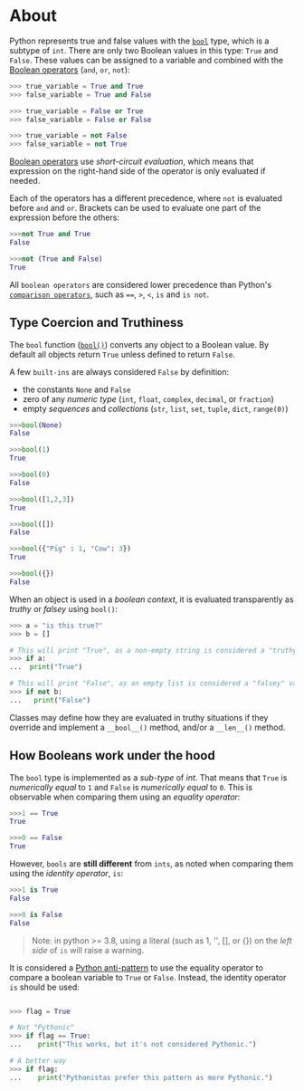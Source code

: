 # About

Python represents true and false values with the [`bool`][bools] type, which is a subtype of `int`.
 There are only two Boolean values in this type: `True` and `False`.
  These values can be assigned to a variable and combined with the [Boolean operators][boolean-operators] (`and`, `or`, `not`):


```python
>>> true_variable = True and True
>>> false_variable = True and False

>>> true_variable = False or True
>>> false_variable = False or False

>>> true_variable = not False
>>> false_variable = not True
```

[Boolean operators][boolean-operators] use _short-circuit evaluation_, which means that expression on the right-hand side of the operator is only evaluated if needed.

Each of the operators has a different precedence, where `not` is evaluated before `and` and `or`.
 Brackets can be used to evaluate one part of the expression before the others:

```python
>>>not True and True
False

>>>not (True and False)
True
```

All `boolean operators` are considered lower precedence than Python's [`comparison operators`][comparisons], such as `==`, `>`, `<`, `is` and `is not`.


## Type Coercion and Truthiness

The `bool` function ([`bool()`][bool-function]) converts any object to a Boolean value.
 By default all objects return `True` unless defined to return `False`.

A few `built-ins` are always considered `False` by definition:

- the constants `None` and `False`
- zero of any _numeric type_ (`int`, `float`, `complex`, `decimal`, or `fraction`)
- empty _sequences_ and _collections_ (`str`, `list`, `set`, `tuple`, `dict`, `range(0)`)


```python
>>>bool(None)
False

>>>bool(1)
True

>>>bool(0)
False

>>>bool([1,2,3])
True

>>>bool([])
False

>>>bool({"Pig" : 1, "Cow": 3})
True

>>>bool({})
False
```

When an object is used in a _boolean context_, it is evaluated transparently as _truthy_ or _falsey_ using `bool()`:


```python
>>> a = "is this true?"
>>> b = []

# This will print "True", as a non-empty string is considered a "truthy" value
>>> if a:
...  print("True")

# This will print "False", as an empty list is considered a "falsey" value
>>> if not b:
...   print("False")
```


Classes may define how they are evaluated in truthy situations if they override and implement a `__bool__()` method, and/or a `__len__()` method.


## How Booleans work under the hood

The `bool` type is implemented as a _sub-type_ of _int_.
 That means that `True` is _numerically equal_ to `1` and `False` is _numerically equal_ to `0`.
  This is observable when comparing them using an _equality operator_:


```python
>>>1 == True
True

>>>0 == False
True
```

However, `bools` are **still different** from `ints`, as noted when comparing them using the _identity operator_, `is`:


```python
>>>1 is True
False

>>>0 is False
False
```

> Note: in python >= 3.8, using a literal (such as 1, '', [], or {}) on the _left side_ of `is` will raise a warning.


It is considered a [Python anti-pattern][comparing to true in the wrong way] to use the equality operator to compare a boolean variable to `True` or `False`.
 Instead, the identity operator `is` should be used:


```python

>>> flag = True

# Not "Pythonic"
>>> if flag == True:
...    print("This works, but it's not considered Pythonic.")

# A better way
>>> if flag:
...    print("Pythonistas prefer this pattern as more Pythonic.")
```


[bool-function]: https://docs.python.org/3/library/functions.html#bool
[bool]: https://docs.python.org/3/library/stdtypes.html#truth
[Boolean-operators]: https://docs.python.org/3/library/stdtypes.html#boolean-operations-and-or-not
[comparing to true in the wrong way]: https://docs.quantifiedcode.com/python-anti-patterns/readability/comparison_to_true.html
[comparisons]: https://docs.python.org/3/library/stdtypes.html#comparisons

[bools]: https://docs.python.org/3/library/stdtypes.html#typebool